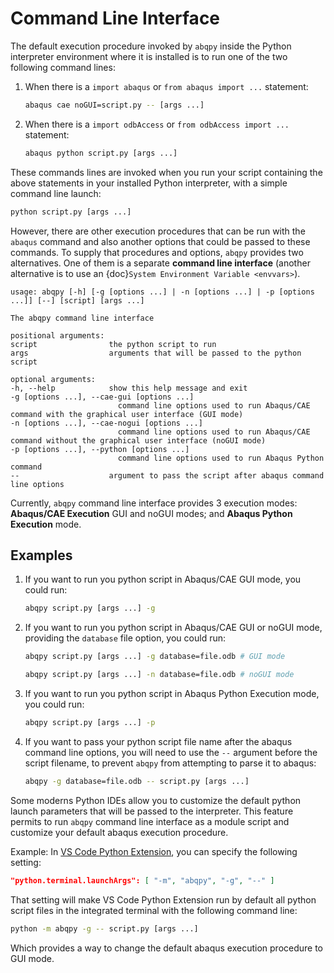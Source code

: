 # Command Line Interface

The default execution procedure invoked by `abqpy` inside the Python interpreter
environment where it is installed is to run one of the two following command lines:

1. When there is a `import abaqus` or `from abaqus import ...` statement:

   ```sh
   abaqus cae noGUI=script.py -- [args ...]
   ```

2. When there is a `import odbAccess` or `from odbAccess import ...` statement:

   ```sh
   abaqus python script.py [args ...]
   ```

These commands lines are invoked when you run your script containing the above
statements in your installed Python interpreter, with a simple command line launch:

```sh
python script.py [args ...]
```

However, there are other execution procedures that can be run with the `abaqus`
command and also another options that could be passed to these commands. To supply
that procedures and options, `abqpy` provides two alternatives. One of them is a
separate **command line interface** (another alternative is to use an
{doc}`System Environment Variable <envvars>`).

```
usage: abqpy [-h] [-g [options ...] | -n [options ...] | -p [options ...]] [--] [script] [args ...]

The abqpy command line interface

positional arguments:
script                the python script to run
args                  arguments that will be passed to the python script

optional arguments:
-h, --help            show this help message and exit
-g [options ...], --cae-gui [options ...]
                        command line options used to run Abaqus/CAE command with the graphical user interface (GUI mode)
-n [options ...], --cae-nogui [options ...]
                        command line options used to run Abaqus/CAE command without the graphical user interface (noGUI mode)
-p [options ...], --python [options ...]
                        command line options used to run Abaqus Python command
--                    argument to pass the script after abaqus command line options
```

Currently, `abqpy` command line interface provides 3 execution modes: **Abaqus/CAE
Execution** GUI and noGUI modes; and **Abaqus Python Execution** mode.

## Examples

1. If you want to run you python script in Abaqus/CAE GUI mode, you could run:

   ```sh
   abqpy script.py [args ...] -g
   ```

2. If you want to run you python script in Abaqus/CAE GUI or noGUI mode, providing
   the `database` file option, you could run:

   ```sh
   abqpy script.py [args ...] -g database=file.odb # GUI mode

   abqpy script.py [args ...] -n database=file.odb # noGUI mode
   ```

3. If you want to run you python script in Abaqus Python Execution mode, you could run:

   ```sh
   abqpy script.py [args ...] -p
   ```

4. If you want to pass your python script file name after the abaqus command line
   options, you will need to use the `--` argument before the script filename, to
   prevent `abqpy` from attempting to parse it to abaqus:

   ```sh
   abqpy -g database=file.odb -- script.py [args ...]
   ```

Some moderns Python IDEs allow you to customize the default python launch parameters
that will be passed to the interpreter. This feature permits to run `abqpy` command line
interface as a module script and customize your default abaqus execution procedure.

Example: In
[VS Code Python Extension](https://marketplace.visualstudio.com/items?itemName=ms-python.python),
you can specify the following setting:

```json
"python.terminal.launchArgs": [ "-m", "abqpy", "-g", "--" ]
```

That setting will make VS Code Python Extension run by default all python script
files in the integrated terminal with the following command line:

```sh
python -m abqpy -g -- script.py [args ...]
```

Which provides a way to change the default abaqus execution procedure to GUI mode.
